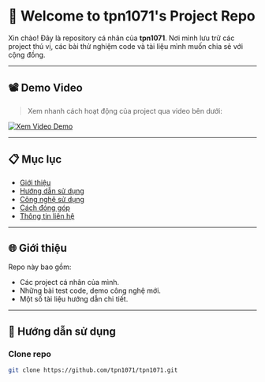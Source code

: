 # 🎉 Welcome to tpn1071's Project Repo

Xin chào! Đây là repository cá nhân của **tpn1071**. Nơi mình lưu trữ các project thú vị, các bài thử nghiệm code và tài liệu mình muốn chia sẻ với cộng đồng.

---

## 📽️ Demo Video

> Xem nhanh cách hoạt động của project qua video bên dưới:

[![Xem Video Demo](https://img.youtube.com/vi/dQw4w9WgXcQ/maxresdefault.jpg)](https://www.youtube.com/watch?v=dQw4w9WgXcQ)

---

## 📋 Mục lục
- [Giới thiệu](#-giới-thiệu)
- [Hướng dẫn sử dụng](#-hướng-dẫn-sử-dụng)
- [Công nghệ sử dụng](#-công-nghệ-sử-dụng)
- [Cách đóng góp](#-cách-đóng-góp)
- [Thông tin liên hệ](#-thông-tin-liên-hệ)

---

## 🌐 Giới thiệu

Repo này bao gồm:
- Các project cá nhân của mình.
- Những bài test code, demo công nghệ mới.
- Một số tài liệu hướng dẫn chi tiết.

---

## 🚀 Hướng dẫn sử dụng

### Clone repo
```bash
git clone https://github.com/tpn1071/tpn1071.git
